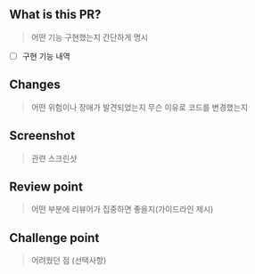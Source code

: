 ## What is this PR?

> 어떤 기능 구현했는지 간단하게 명시

- [ ] 구현 기능 내역

## Changes

> 어떤 위험이나 장애가 발견되었는지
> 무슨 이유로 코드를 변경했는지

## Screenshot

> 관련 스크린샷

## Review point

> 어떤 부분에 리뷰어가 집중하면 좋을지(가이드라인 제시)

## Challenge point

> 어려웠던 점 (선택사항)
